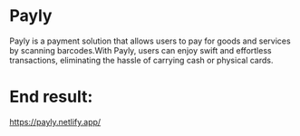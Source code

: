 # Payly
Payly is a payment solution that allows users to pay for goods and services by scanning barcodes.With Payly, users can enjoy swift and effortless transactions, eliminating the hassle of carrying cash or physical cards.
# End result:
https://payly.netlify.app/

